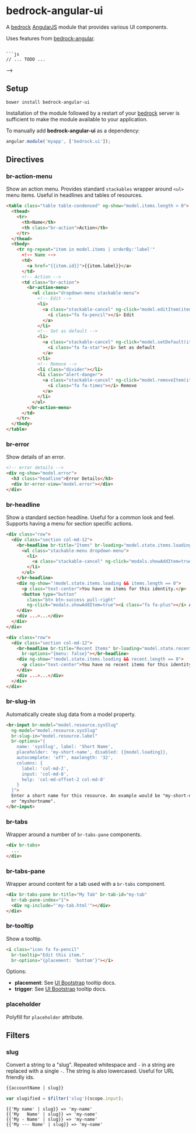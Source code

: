 # bedrock-angular-ui

A [bedrock][] [AngularJS][] module that provides various UI components.

Uses features from [bedrock-angular][].

<!--
## Quick Examples

```html
<!-- ... TODO ... -->
```

```js
// ... TODO ...
```
-->

## Setup

```
bower install bedrock-angular-ui
```

Installation of the module followed by a restart of your [bedrock][] server
is sufficient to make the module available to your application.

To manually add **bedrock-angular-ui** as a dependency:

```js
angular.module('myapp', ['bedrock.ui']);
```

## Directives

### br-action-menu

Show an action menu. Provides standard `stackables` wrapper around `<ul>` menu
items. Useful in headlines and tables of resources.

```html
<table class="table table-condensed" ng-show="model.items.length > 0">
  <thead>
    <tr>
      <th>Name</th>
      <th class="br-action">Action</th>
    </tr>
  </thead>
  <tbody>
    <tr ng-repeat="item in model.items | orderBy:'label'"
      <!-- Name -->
      <td>
        <a href="{{item.id}}">{{item.label}}</a>
      </td>
      <!-- Action -->
      <td class="br-action">
        <br-action-menu>
          <ul class="dropdown-menu stackable-menu">
            <!-- Edit -->
            <li>
              <a class="stackable-cancel" ng-click="model.editItem(item)">
                <i class="fa fa-pencil"></i> Edit
              </a>
            </li>
            <!-- Set as default -->
            <li>
              <a class="stackable-cancel" ng-click="model.setDefault(item.id)">
                <i class="fa fa-star"></i> Set as default
              </a>
            </li>
            <!-- Remove -->
            <li class="divider"></li>
            <li class="alert-danger">
              <a class="stackable-cancel" ng-click="model.removeItem(item)">
                <i class="fa fa-times"></i> Remove
              </a>
            </li>
          </ul>
        </br-action-menu>
      </td>
    </tr>
  </tbody>
</table>
```

### br-error

Show details of an error.

```html
<!-- error details -->
<div ng-show="model.error">
  <h3 class="headline">Error Details</h3>
  <div br-error-view="model.error"></div>
</div>

```

### br-headline

Show a standard section headline. Useful for a common look and feel. Supports
having a menu for section specific actions.

```html
<div class="row">
  <div class="section col-md-12">
    <br-headline br-title="Items" br-loading="model.state.items.loading">
      <ul class="stackable-menu dropdown-menu">
        <li>
          <a class="stackable-cancel" ng-click="modals.showAddItem=true"><i class="fa fa-plus"></i> Add Item</a>
        </li>
      </ul>
    </br-headline>
    <div ng-show="!model.state.items.loading && items.length == 0">
      <p class="text-center">You have no items for this identity.</p>
      <button type="button"
        class="btn btn-success pull-right"
        ng-click="modals.showAddItem=true"><i class="fa fa-plus"></i> Add Item</button>
    </div>
    <div ...>...</div>
  </div>
</div>

<div class="row">
  <div class="section col-md-12">
    <br-headline br-title="Recent Items" br-loading="model.state.recent.loading"
      br-options="{menu: false}"></br-headline>
    <div ng-show="!model.state.items.loading && recent.length == 0">
      <p class="text-center">You have no recent items for this identity.</p>
    </div>
    <div ...>...</div>
  </div>
</div>
```

### br-slug-in

Automatically create slug data from a model property.

```html
<br-input br-model="model.resource.sysSlug"
  ng-model="model.resource.sysSlug"
  br-slug-in="model.resource.label"
  br-options="{
    name: 'sysSlug', label: 'Short Name',
    placeholder: 'my-short-name', disabled: {{model.loading}},
    autocomplete: 'off', maxlength: '32',
    columns: {
      label: 'col-md-2',
      input: 'col-md-8',
      help: 'col-md-offset-2 col-md-8'
    }
  }">
  Enter a short name for this resource. An example would be "my-short-name",
  or "myshortname".
</br-input>
```

### br-tabs

Wrapper around a number of `br-tabs-pane` components.

```html
<div br-tabs>
  ...
</div>
```

### br-tabs-pane

Wrapper around content for a tab used with a `br-tabs` component.

```html
<div br-tabs-pane br-title="My Tab" br-tab-id="my-tab"
  br-tab-pane-index="1">
  <div ng-include="'my-tab.html'"></div>
</div>
```

### br-tooltip

Show a tooltip.

```html
<i class="icon fa fa-pencil"
  br-tooltip="Edit this item."
  br-options="{placement: 'bottom'}"></i>
```

Options:
- **placement**: See [UI Bootstrap][] tooltip docs.
- **trigger**: See [UI Bootstrap][] tooltip docs.

### placeholder

Polyfill for `placeholder` attribute.

## Filters

### slug

Convert a string to a "slug". Repeated whitespace and `-` in a string are
replaced with a single `-`. The string is also lowercased. Useful for URL
friendly ids.

```html
{{accountName | slug}}
```

```js
var slugified = $filter('slug')(scope.input);
```

```
{{'My name' | slug}} => 'my-name'
{{'My   Name' | slug}} => 'my-name'
{{'My - Name' | slug}} => 'my-name'
{{'My --- Name' | slug}} => 'my-name'
```

[bedrock]: https://github.com/digitalbazaar/bedrock
[bedrock-angular]: https://github.com/digitalbazaar/bedrock-angular
[bedrock-angular-alert]: https://github.com/digitalbazaar/bedrock-angular-alert
[bedrock-angular-resource]: https://github.com/digitalbazaar/bedrock-angular-resource
[AngularJS]: https://github.com/angular/angular.js
[UI Bootstrap]: https://angular-ui.github.io/bootstrap/
